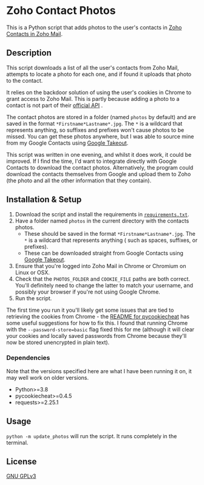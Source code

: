 # Zoho Contact Photos
This is a Python script that adds photos to the user's contacts in [Zoho Contacts in Zoho Mail](https://www.zoho.com/mail/help/contacts.html). 

## Description
This script downloads a list of all the user's contacts from Zoho Mail, attempts to locate a photo for each one, and if found it uploads that photo to the contact.

It relies on the backdoor solution of using the user's cookies in Chrome to grant access to Zoho Mail. This is partly
because adding a photo to a contact is not part of their [official API](https://www.zoho.com/contacts/api/overview.html)
.

The contact photos are stored in a folder (named `photos` by default) and are saved in the
format `*Firstname*Lastname*.jpg`. The `*` is a wildcard that represents anything, so suffixes and prefixes won't cause
photos to be missed. You can get these photos anywhere, but I was able to source mine from my Google Contacts
using [Google Takeout](https://takeout.google.com/).

This script was written in one evening, and whilst it does work, it could be improved. If I find the time, I'd want to
integrate directly with Google Contacts to download the contact photos. Alternatively, the program could download the
contacts themselves from Google and upload them to Zoho (the photo and all the other information that they contain).

## Installation & Setup

1. Download the script and install the requirements in [`requirements.txt`](requirements.txt).
2. Have a folder named `photos` in the current directory with the contacts photos.
   * These should be saved in the format `*Firstname*Lastname*.jpg`. The `*` is a wildcard that represents anything (
     such as spaces, suffixes, or prefixes).
   * These can be downloaded straight from Google Contacts using [Google Takeout](https://takeout.google.com/).
3. Ensure that you're logged into Zoho Mail in Chrome or Chromium on Linux or OSX.
4. Check that the `PHOTOS_FOLDER` and `COOKIE_FILE` paths are both correct. You'll definitely need to change the latter
   to match your username, and possibly your browser if you're not using Google Chrome.
5. Run the script.

The first time you run it you'll likely get some issues that are tied to retrieving the cookies from Chrome - the [README for pycookiecheat](https://github.com/n8henrie/pycookiecheat) has some useful suggestions for how to fix this. I found that running Chrome with the `--password-store=basic` flag fixed this for me (although it will clear your cookies and locally saved passwords from Chrome because they'll now be stored unencrypted in plain text).

### Dependencies
Note that the versions specified here are what I have been running it on, it may well work on older versions.
* Python>=3.8
* pycookiecheat>=0.4.5
* requests>=2.25.1

## Usage
`python -m update_photos` will run the script. It runs completely in the terminal.

## License
[GNU GPLv3](https://choosealicense.com/licenses/gpl-3.0/)
